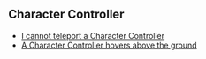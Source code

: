 ## Character Controller
- [I cannot teleport a Character Controller](../Programming/Physics/Character%20Controller/Teleportation.md)  
- [A Character Controller hovers above the ground](Character%20Controller/Skin%20Width.md)  